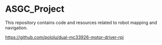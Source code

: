 # ASGC_Project
This repository contains code and resources related to robot mapping and navigation.

https://github.com/pololu/dual-mc33926-motor-driver-rpi

